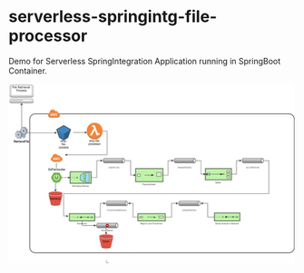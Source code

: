 # serverless-springintg-file-processor
  
Demo for Serverless SpringIntegration Application running in SpringBoot Container.

![File Process Flow](demo.jpg)